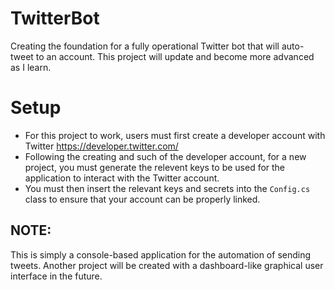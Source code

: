 # TwitterBot
Creating the foundation for a fully operational Twitter bot that will auto-tweet to an account. This project will update and become more advanced as I learn.

# Setup
- For this project to work, users must first create a developer account with Twitter https://developer.twitter.com/
- Following the creating and such of the developer account, for a new project, you must generate the relevent keys to be used for the application to interact with the Twitter account.
- You must then insert the relevant keys and secrets into the `Config.cs` class to ensure that your account can be properly linked.

## NOTE:
This is simply a console-based application for the automation of sending tweets. Another project will be created with a dashboard-like graphical user interface in the future.
